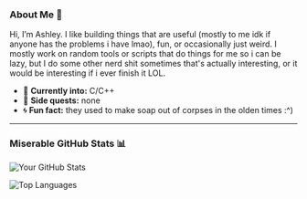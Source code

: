 ### About Me 👋  
Hi, I’m Ashley. I like building things that are useful (mostly to me idk if anyone has the problems i have lmao), fun, or occasionally just weird. I mostly work on random tools or scripts that do things for me so i can be lazy, but I do some other nerd shit sometimes that's actually interesting, or it would be interesting if i ever finish it LOL. 

- 🌱 **Currently into:** C/C++ 
- 🎯 **Side quests:** none
- 🌀 **Fun fact:** they used to make soap out of corpses in the olden times :^) 

---

### Miserable GitHub Stats 📊  
![Your GitHub Stats](https://github-readme-stats.vercel.app/api?username=Dread0-0&show_icons=true&theme=radical)  

![Top Languages](https://github-readme-stats.vercel.app/api/top-langs/?username=Dread0-0&layout=compact&theme=radical)  
